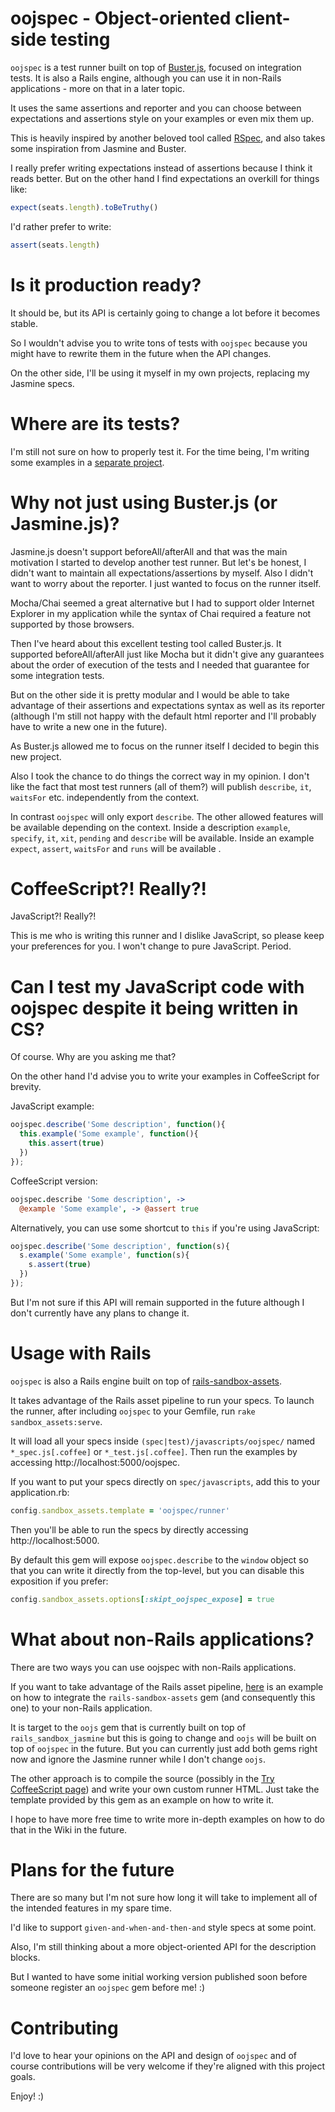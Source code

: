 # oojspec - Object-oriented client-side testing

`oojspec` is a test runner built on top of [Buster.js](http://busterjs.org/), focused on
integration tests. It is also a Rails engine, although you can use it in non-Rails
applications - more on that in a later topic.

It uses the same assertions and reporter and you can choose between expectations
and assertions style on your examples or even mix them up.

This is heavily inspired by another beloved tool called [RSpec](https://www.relishapp.com/rspec/),
and also takes some inspiration from Jasmine and Buster.

I really prefer writing expectations instead of assertions because I think it reads better. But
on the other hand I find expectations an overkill for things like:

```javascript
expect(seats.length).toBeTruthy()
```

I'd rather prefer to write:

```javascript
assert(seats.length)
```

# Is it production ready?

It should be, but its API is certainly going to change a lot before it becomes stable.

So I wouldn't advise you to write tons of tests with `oojspec` because you might have to rewrite
them in the future when the API changes.

On the other side, I'll be using it myself in my own projects, replacing my Jasmine specs.

# Where are its tests?

I'm still not sure on how to properly test it. For the time being, I'm writing some examples
in a [separate project](http://github.com/rosenfeld/oojspec-test).

# Why not just using Buster.js (or Jasmine.js)?

Jasmine.js doesn't support beforeAll/afterAll and that was the main motivation I started to develop
another test runner. But let's be honest, I didn't want to maintain all expectations/assertions by
myself. Also I didn't want to worry about the reporter. I just wanted to focus on the runner itself.

Mocha/Chai seemed a great alternative but I had to support older Internet Explorer in my
application while the syntax of Chai required a feature not supported by those browsers.

Then I've heard about this excellent testing tool called Buster.js. It supported beforeAll/afterAll
just like Mocha but it didn't give any guarantees about the order of execution of the tests and
I needed that guarantee for some integration tests.

But on the other side it is pretty modular and I would be able to take advantage of their
assertions and expectations syntax as well as its reporter (although I'm still not happy with
the default html reporter and I'll probably have to write a new one in the future).

As Buster.js allowed me to focus on the runner itself I decided to begin this new project.

Also I took the chance to do things the correct way in my opinion. I don't like the fact that most
test runners (all of them?) will publish `describe`, `it`, `waitsFor` etc. independently from the
context.

In contrast `oojspec` will only export `describe`. The other allowed features will be available
depending on the context. Inside a description `example`, `specify`, `it`, `xit`, `pending` and
`describe` will be available. Inside an example `expect`, `assert`, `waitsFor` and `runs` will be
available .

# CoffeeScript?! Really?!

JavaScript?! Really?!

This is me who is writing this runner and I dislike JavaScript, so please keep your preferences
for you. I won't change to pure JavaScript. Period.

# Can I test my JavaScript code with oojspec despite it being written in CS?

Of course. Why are you asking me that?

On the other hand I'd advise you to write your examples in CoffeeScript for brevity.

JavaScript example:

```javascript
oojspec.describe('Some description', function(){
  this.example('Some example', function(){
    this.assert(true)
  })
});
```

CoffeeScript version:

```coffeescript
oojspec.describe 'Some description', ->
  @example 'Some example', -> @assert true
```

Alternatively, you can use some shortcut to `this` if you're using JavaScript:

```javascript
oojspec.describe('Some description', function(s){
  s.example('Some example', function(s){
    s.assert(true)
  })
});
```

But I'm not sure if this API will remain supported in the future although I don't currently have
any plans to change it.

# Usage with Rails

`oojspec` is also a Rails engine built on top of
[rails-sandbox-assets](https://github.com/rosenfeld/rails-sandbox-assets).

It takes advantage of the Rails asset pipeline to run your specs. To launch the runner, after
including `oojspec` to your Gemfile, run `rake sandbox_assets:serve`.

It will load all your specs inside `(spec|test)/javascripts/oojspec/` named `*_spec.js[.coffee]`
or `*_test.js[.coffee]`. Then run the examples by accessing http://localhost:5000/oojspec.

If you want to put your specs directly on `spec/javascripts`, add this to your application.rb:

```ruby
config.sandbox_assets.template = 'oojspec/runner'
```

Then you'll be able to run the specs by directly accessing http://localhost:5000.

By default this gem will expose `oojspec.describe` to the `window` object so that you can write it
directly from the top-level, but you can disable this exposition if you prefer:

```ruby
config.sandbox_assets.options[:skipt_oojspec_expose] = true
```

# What about non-Rails applications?

There are two ways you can use oojspec with non-Rails applications.

If you want to take advantage of the Rails asset pipeline,
[here](https://github.com/rosenfeld/jasmine_assets_enabler/tree/oojs)
is an example on how to integrate the `rails-sandbox-assets` gem (and consequently this one) to
your non-Rails application.

It is target to the `oojs` gem that is currently built on top of `rails_sandbox_jasmine` but this
is going to change and `oojs` will be built on top of `oojspec` in the future. But you can currently
just add both gems right now and ignore the Jasmine runner while I don't change `oojs`.

The other approach is to compile the source (possibly in the
[Try CoffeeScript page](http://coffeescript.org/)) and write your own custom runner HTML. Just take
the template provided by this gem as an example on how to write it.

I hope to have more free time to write more in-depth examples on how to do that in the Wiki
in the future.

# Plans for the future

There are so many but I'm not sure how long it will take to implement all of the intended
features in my spare time.

I'd like to support `given-and-when-and-then-and` style specs at some point.

Also, I'm still thinking about a more object-oriented API for the description blocks.

But I wanted to have some initial working version published soon before someone register an
`oojspec` gem before me! :)

# Contributing

I'd love to hear your opinions on the API and design of `oojspec` and of course contributions
will be very welcome if they're aligned with this project goals.

Enjoy! :)
